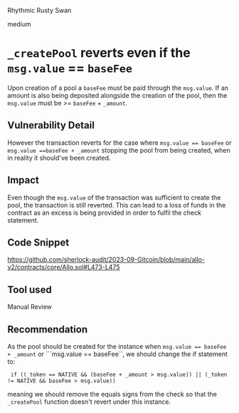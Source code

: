 Rhythmic Rusty Swan

medium

# ```_createPool``` reverts even if the ```msg.value``` == ```baseFee```
Upon creation of a pool a ```baseFee``` must be paid through the ```msg.value```. If an amount is also being deposited alongside the creation of the pool, then the ```msg.value``` must be >= ```baseFee``` + ```_amount```.

## Vulnerability Detail
However the transaction reverts for the case where ```msg.value == baseFee``` or ```msg.value ==baseFee + _amount``` stopping the pool from being created, when in reality it should've been created.  

## Impact
Even though the ```msg.value``` of the transaction was sufficient to create the pool, the transaction is still reverted. This can lead to a loss of funds in the contract as an excess is being provided in order to fulfil the check statement. 

## Code Snippet

https://github.com/sherlock-audit/2023-09-Gitcoin/blob/main/allo-v2/contracts/core/Allo.sol#L473-L475

## Tool used

Manual Review

## Recommendation
As the pool should be created for the instance when ```msg.value == baseFee + _amount``` or ```msg.value == baseFee``, we should change the if statement to:

``` if ((_token == NATIVE && (baseFee + _amount > msg.value)) || (_token != NATIVE && baseFee > msg.value))```

meaning we should remove the equals signs from the check so that the ```_createPool``` function doesn't revert under this instance.